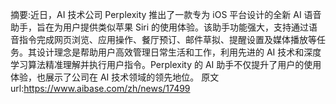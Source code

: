 摘要:近日，AI 技术公司 Perplexity 推出了一款专为 iOS 平台设计的全新 AI 语音助手，旨在为用户提供类似苹果 Siri 的使用体验。该助手功能强大，支持通过语音指令完成网页浏览、应用操作、餐厅预订、邮件草拟、提醒设置及媒体播放等任务。其设计理念是帮助用户高效管理日常生活和工作，利用先进的 AI 技术和深度学习算法精准理解并执行用户指令。Perplexity 的 AI 助手不仅提升了用户的使用体验，也展示了公司在 AI 技术领域的领先地位。
原文url:https://www.aibase.com/zh/news/17499